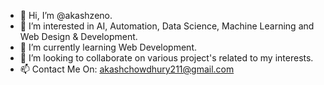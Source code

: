 - 👋 Hi, I’m @akashzeno.
- 👀 I’m interested in AI, Automation, Data Science, Machine Learning and Web Design & Development.
- 🌱 I’m currently learning Web Development.
- 💞️ I’m looking to collaborate on various project's related to my interests.
- 📫 Contact Me On: akashchowdhury211@gmail.com

<!---
akashzeno/akashzeno is a ✨ special ✨ repository because its `README.md` (this file) appears on your GitHub profile.
You can click the Preview link to take a look at your changes.
--->
